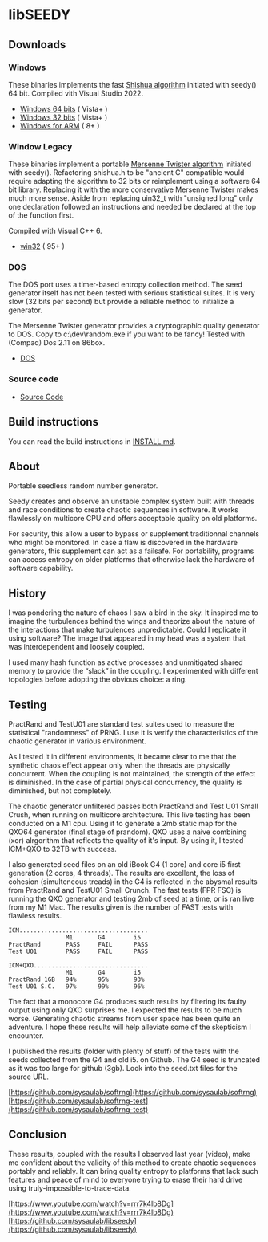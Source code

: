 # libSEEDY

## Downloads

### Windows

These binaries implements the fast [Shishua algorithm](https://espadrine.github.io/blog/posts/shishua-the-fastest-prng-in-the-world.html) initiated with seedy() 64 bit. Compiled vith Visual Studio 2022. 

- [Windows 64 bits](https://github.com/sysaulab/libseedy/releases/download/libseedy-1.0.2/seedy-windows-x64.zip) ( Vista+ )
- [Windows 32 bits](https://github.com/sysaulab/libseedy/releases/download/libseedy-1.0.2/seedy-windows-x86.zip) ( Vista+ )
- [Windows for ARM](https://github.com/sysaulab/libseedy/releases/download/libseedy-1.0.2/seedy-windows-ARM64.zip) ( 8+ )

### Window Legacy

These binaries implement a portable [Mersenne Twister algorithm](https://github.com/ESultanik/mtwister) initiated with seedy(). Refactoring shishua.h to be "ancient C" compatible would require adapting the algorithm to 32 bits or reimplement using a software 64 bit library. Replacing it with the more conservative Mersenne Twister makes much more sense. Aside from replacing uin32_t with "unsigned long" only one declaration followed an instructions and needed be declared at the top of the function first.

Compiled with Visual C++ 6.

- [win32](https://github.com/sysaulab/libseedy/releases/download/libseedy-1.0.2/seedy-windows-win32.zip) ( 95+ )

### DOS

The DOS port uses a timer-based entropy collection method. The seed generator itself has not been tested with serious statistical suites. It is very slow (32 bits per second) but provide a reliable method to initialize a generator.

The Mersenne Twister generator provides a cryptographic quality generator to DOS. Copy to c:\dev\random.exe if you want to be fancy! Tested with (Compaq) Dos 2.11 on 86box.

- [DOS](https://github.com/sysaulab/libseedy/releases/download/libseedy-1.0.2/seedy-DOS.zip)

### Source code

- [Source Code](https://github.com/sysaulab/libseedy/archive/refs/heads/main.zip)

## Build instructions

You can read the build instructions in [INSTALL.md](INSTALL.md).

## About

Portable seedless random number generator.

Seedy creates and observe an unstable complex system built with 
threads and race conditions to create chaotic sequences in software. 
It works flawlessly on multicore CPU and offers acceptable quality 
on old platforms.

For security, this allow a user to bypass or supplement traditionnal 
channels who might be monitored. In case a flaw is discovered in the 
hardware generators, this supplement can act as a failsafe. For 
portability, programs can access entropy on older platforms that 
otherwise lack the hardware of software capability.

## History

I was pondering the nature of chaos I saw a bird in the sky. It 
inspired me to imagine the turbulences behind the wings and 
theorize about the nature of the interactions that make turbulences 
unpredictable. Could I replicate it using software? The image that 
appeared in my head was a system that was interdependent and 
loosely coupled.

I used many hash function as active processes and unmitigated shared 
memory to provide the “slack” in the coupling. I experimented with 
different topologies before adopting the obvious choice: a ring.

## Testing

PractRand and TestU01 are standard test suites used to measure the 
statistical "randomness" of PRNG. I use it is verify the 
characteristics of the chaotic generator in various environment.

As I tested it in different environments, it became clear to me 
that the synthetic chaos effect appear only when the threads are 
physically concurrent. When the coupling is not maintained, the 
strength of the effect is diminished. In the case of partial 
physical concurrency, the quality is diminished, but not completely.

The chaotic generator unfiltered passes both PractRand and Test U01 
Small Crush, when running on multicore architecture. This live 
testing has been conducted on a M1 cpu. Using it to generate a 2mb 
static map for the QXO64 generator (final stage of prandom). QXO 
uses a naive combining (xor) alrgorithm that reflects the quality 
of it's input. By using it, I tested ICM+QXO to 32TB with success.

I also generated seed files on an old iBook G4 (1 core) and core 
i5 first generation (2 cores, 4 threads). The results are excellent, 
the loss of cohesion (simulteneous treads) in the G4 is reflected in 
the abysmal results from PractRand and TestU01 Small Crunch. The fast 
tests (FPR FSC) is running the QXO generator and testing 2mb of seed 
at a time, or is ran live from my M1 Mac. The results given is the 
number of FAST tests with flawless results.

    ICM....................................
                    M1       G4        i5
    PractRand       PASS     FAIL      PASS
    Test U01        PASS     FAIL      PASS
    
    ICM+QXO................................
                    M1       G4        i5
    PractRand 1GB   94%      95%       93%
    Test U01 S.C.   97%      99%       96%

The fact that a monocore G4 produces such results by filtering 
its faulty output using only QXO surprises me. I expected the 
results to be much worse. Generating chaotic streams from user 
space has been quite an adventure. I hope these results will 
help alleviate some of the skepticism I encounter.

I published the results (folder with plenty of stuff) of the tests 
with the seeds collected from the G4 and old i5. on Github. The G4 
seed is truncated as it was too large for github (3gb). Look into 
the seed.txt files for the source URL.

[https://github.com/sysaulab/softrng](https://github.com/sysaulab/softrng)
[https://github.com/sysaulab/softrng-test](https://github.com/sysaulab/softrng-test)

## Conclusion

These results, coupled with the results I observed last year (video), 
make me confident about the validity of this method to create chaotic 
sequences portably and reliably. It can bring quality entropy to 
platforms that lack such features and peace of mind to everyone 
trying to erase their hard drive using truly-impossible-to-trace-data.

[https://www.youtube.com/watch?v=rrr7k4lb8Dg](https://www.youtube.com/watch?v=rrr7k4lb8Dg)
[https://github.com/sysaulab/libseedy](https://github.com/sysaulab/libseedy)
